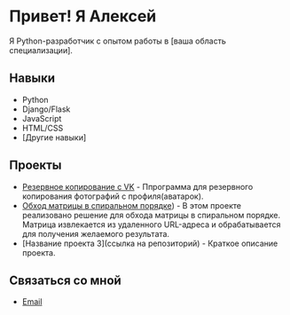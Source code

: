 # Привет! Я Алексей

Я Python-разработчик с опытом работы в [ваша область специализации]. 

## Навыки
- Python
- Django/Flask
- JavaScript
- HTML/CSS
- [Другие навыки]

## Проекты
- [Резервное копирование с VK](https://github.com/pyLexxDramma/photo_vk) - Ппрограмма для резервного копирования фотографий с профиля(аватарок).
- [Обход матрицы в спиральном порядке](https://github.com/pyLexxDramma/spiral_matrix)) -  В этом проекте реализовано решение для обхода матрицы в спиральном порядке. Матрица извлекается из удаленного URL-адреса и обрабатывается для получения желаемого результата.
- [Название проекта 3](ссылка на репозиторий) - Краткое описание проекта.

## Связаться со мной
- [Email](lexxdramma@vk.com)
